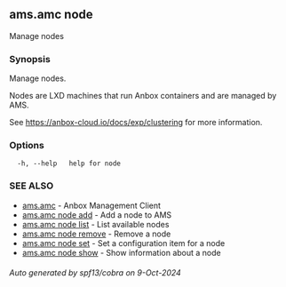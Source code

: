 ## ams.amc node

Manage nodes

### Synopsis

Manage nodes.

Nodes are LXD machines that run Anbox containers and are managed by AMS.

See https://anbox-cloud.io/docs/exp/clustering for more information.


### Options

```
  -h, --help   help for node
```

### SEE ALSO

* [ams.amc](ams.amc.md)	 - Anbox Management Client
* [ams.amc node add](ams.amc_node_add.md)	 - Add a node to AMS
* [ams.amc node list](ams.amc_node_list.md)	 - List available nodes
* [ams.amc node remove](ams.amc_node_remove.md)	 - Remove a node
* [ams.amc node set](ams.amc_node_set.md)	 - Set a configuration item for a node
* [ams.amc node show](ams.amc_node_show.md)	 - Show information about a node

###### Auto generated by spf13/cobra on 9-Oct-2024
